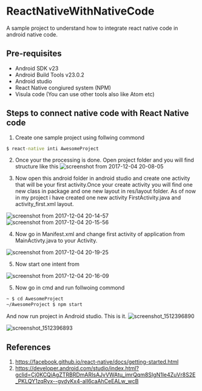 ReactNativeWithNativeCode
===================================
A sample project to understand how to integrate react native code in android native code. 

Pre-requisites
--------------

- Android SDK v23
- Android Build Tools v23.0.2
- Android studio 
- React Native congiured system (NPM)
- Visula code (You can use other tools also like Atom etc)


Steps to connect native code with React Native code 
--------------
1. Create one sample project using follwing commond 
```cmd 
$ react-native inti AwesomeProject
```
2. Once your the processing is done. Open project folder and you will find structure like this
![screenshot from 2017-12-04 20-08-05](https://user-images.githubusercontent.com/7554816/33558023-e519a394-d92e-11e7-8ff9-f7f53506d8a6.png)

3. Now open this android folder in android studio and create one activity that will be your first activity.Once your create activity you will find one new class in package and one new layout in res/layout folder. As of now in my project i have created one new activity FirstActivity.java and activity_first.xml layout.

![screenshot from 2017-12-04 20-14-57](https://user-images.githubusercontent.com/7554816/33558546-2796bc74-d930-11e7-9253-bff1f6387656.png)![screenshot from 2017-12-04 20-15-56](https://user-images.githubusercontent.com/7554816/33558547-27d01960-d930-11e7-947e-5aa63aa24980.png)

4. Now go in Manifest.xml and change first activity of application from MainActivty.java to your Activity.

![screenshot from 2017-12-04 20-19-25](https://user-images.githubusercontent.com/7554816/33558657-77483338-d930-11e7-8257-d016e0042c01.png)

5. Now start one intent from 

![screenshot from 2017-12-04 20-16-09](https://user-images.githubusercontent.com/7554816/33559296-534f5626-d932-11e7-8958-9ae407d4f97d.png)

5. Now go in cmd and run follwoing commond 
```cmd 
~ $ cd AwesomeProject
~/AwesomeProject $ npm start
```
And now run project in Android studio. This is it. 
![screenshot_1512396890](https://user-images.githubusercontent.com/7554816/33559212-146a77c4-d932-11e7-9971-9d49e5266a86.png)

![screenshot_1512396893](https://user-images.githubusercontent.com/7554816/33559213-14a77566-d932-11e7-91ac-16bfb0c7da31.png)


References 
--------------
1. https://facebook.github.io/react-native/docs/getting-started.html
2. https://developer.android.com/studio/index.html?gclid=Cj0KCQiAgZTRBRDmARIsAJvVWAtu_imrQqm8SIgN1le4ZuVr8S2E_PKLQY1zqRyx--gvdyKx4-alI6caAhCeEALw_wcB


